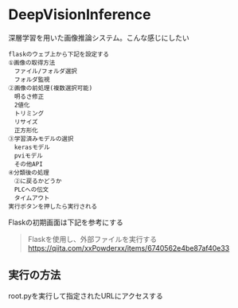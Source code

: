 # DeepVisionInference
深層学習を用いた画像推論システム。こんな感じにしたい
```
flaskのウェブ上から下記を設定する
①画像の取得方法
　ファイル/フォルダ選択
　フォルダ監視
②画像の前処理(複数選択可能)
　明るさ修正
　2値化
　トリミング
　リサイズ
　正方形化
③学習済みモデルの選択
　kerasモデル
　pviモデル
　その他API
④分類後の処理
　②に戻るかどうか
　PLCへの伝文
　タイムアウト
実行ボタンを押したら実行される
```
Flaskの初期画面は下記を参考にする
> Flaskを使用し、外部ファイルを実行する  
> https://qiita.com/xxPowderxx/items/6740562e4be87af40e33

## 実行の方法
root.pyを実行して指定されたURLにアクセスする
